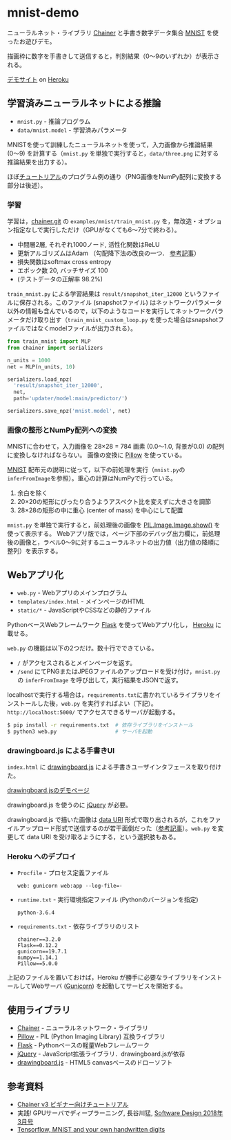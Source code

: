 # mnist-demo

ニューラルネット・ライブラリ [Chainer](https://chainer.org) と手書き数字データ集合 [MNIST](http://yann.lecun.com/exdb/mnist/) を使ったお遊びデモ。

描画枠に数字を手書きして送信すると，判別結果（0〜9のいずれか）が表示される。

[デモサイト](https://dry-sierra-33432.herokuapp.com) on [Heroku](https://heroku.com)


## 学習済みニューラルネットによる推論

* `mnist.py` - 推論プログラム
* `data/mnist.model` - 学習済みパラメータ

MNISTを使って訓練したニューラルネットを使って，入力画像から推論結果 (0〜9) を計算する（`mnist.py` を単独で実行すると，`data/three.png` に対する推論結果を出力する）。

ほぼ[チュートリアル](https://qiita.com/mitmul/items/1e35fba085eb07a92560)のプログラム例の通り（PNG画像をNumPy配列に変換する部分は後述）。

### 学習

学習は，[chainer.git](https://github.com/chainer/chainer.git) の `examples/mnist/train_mnist.py` を，無改造・オプション指定なしで実行しただけ（GPUがなくても6〜7分で終わる）。

* 中間層2層, それぞれ1000ノード, 活性化関数はReLU
* 更新アルゴリズムはAdam
  （勾配降下法の改良の一つ．
  [参考記事](https://postd.cc/optimizing-gradient-descent/)）
* 損失関数はsoftmax cross entropy
* エポック数 20, バッチサイズ 100
* (テストデータの正解率 98.2%)

`train_mnist.py` による学習結果は `result/snapshot_iter_12000` というファイルに保存される。このファイル (snapshotファイル) はネットワークパラメータ以外の情報も含んでいるので，以下のようなコードを実行してネットワークパラメータだけ取り出す（`train_mnist_custom_loop.py` を使った場合はsnapshotファイルではなくmodelファイルが出力される）。

```python
from train_mnist import MLP
from chainer import serializers

n_units = 1000
net = MLP(n_units, 10)

serializers.load_npz(
  'result/snapshot_iter_12000',
  net,
  path='updater/model:main/predictor/')

serializers.save_npz('mnist.model', net)
```

### 画像の整形とNumPy配列への変換

MNISTに合わせて，入力画像を 28&times;28 = 784 画素 (0.0〜1.0, 背景が0.0) の配列に変換しなければならない。
画像の変換に [Pillow](https://pillow.readthedocs.io/en/latest/) を使っている。

[MNIST](http://yann.lecun.com/exdb/mnist/) 配布元の説明に従って，以下の前処理を実行（`mnist.py`の`inferFromImage`を参照）。重心の計算はNumPyで行っている。

1. 余白を除く
2. 20&times;20の矩形にぴったり合うようアスペクト比を変えずに大きさを調節
3. 28&times;28の矩形の中に重心 (center of mass) を中心にして配置

`mnist.py` を単独で実行すると，前処理後の画像を [PIL.Image.Image.show()](https://pillow.readthedocs.io/en/3.1.x/reference/Image.html#PIL.Image.Image.show) を使って表示する。
Webアプリ版では，ページ下部のデバッグ出力欄に，前処理後の画像と，ラベル0〜9に対するニューラルネットの出力値（出力値の降順に整列）を表示する。

## Webアプリ化

* `web.py` - Webアプリのメインプログラム
* `templates/index.html` - メインページのHTML
* `static/*` - JavaScriptやCSSなどの静的ファイル

PythonベースWebフレームワーク
[Flask](http://flask.pocoo.org)
を使ってWebアプリ化し，
[Heroku](https://heroku.com) に載せる。

`web.py` の機能は以下の2つだけ。数十行でできている。

* `/` がアクセスされるとメインページを返す。
* `/send` にてPNGまたはJPEGファイルのアップロードを受け付け，`mnist.py` の `inferFromImage` を呼び出して，実行結果をJSONで返す。

localhostで実行する場合は，`requirements.txt`に書かれているライブラリをインストールした後，`web.py` を実行すればよい（下記）。`http://localhost:5000/` でアクセスできるサーバが起動する。

```bash
$ pip install -r requirements.txt  # 依存ライブラリをインストール
$ python3 web.py                   # サーバを起動
```


### drawingboard.js による手書きUI

`index.html` に
[drawingboard.js](https://github.com/Leimi/drawingboard.js) による手書きユーザインタフェースを取り付けた。

[drawingboard.jsのデモページ](http://leimi.github.io/drawingboard.js/)

drawingboard.js を使うのに [jQuery](https://jquery.com) が必要。

drawingboard.js で描いた画像は [data URI](https://ja.wikipedia.org/wiki/Data_URI_scheme) 形式で取り出されるが，これをファイルアップロード形式で送信するのが若干面倒だった（[参考記事](https://stackoverflow.com/questions/4998908)）。`web.py` を変更して data URI を受け取るようにする，という選択肢もある。

### Heroku へのデプロイ

* `Procfile` - プロセス定義ファイル
  ```
  web: gunicorn web:app --log-file=-
  ```
* `runtime.txt` - 実行環境指定ファイル (Pythonのバージョンを指定)
  ```
  python-3.6.4
  ```
* `requirements.txt` - 依存ライブラリのリスト
  ```
  chainer==3.2.0
  Flask==0.12.2
  gunicorn==19.7.1
  numpy==1.14.1
  Pillow==5.0.0
  ```

上記のファイルを置いておけば，Heroku が勝手に必要なライブラリをインストールしてWebサーバ ([Gunicorn](http://gunicorn.org)) を起動してサービスを開始する。


## 使用ライブラリ

* [Chainer](https://chainer.org) - ニューラルネットワーク・ライブラリ
* [Pillow](https://pillow.readthedocs.io/en/latest/) - PIL (Python Imaging Library) 互換ライブラリ
* [Flask](http://flask.pocoo.org) - Pythonベースの軽量Webフレームワーク
* [jQuery](https://jquery.com) - JavaScript拡張ライブラリ．drawingboard.jsが依存
* [drawingboard.js](https://github.com/Leimi/drawingboard.js#drawingboardjs) - HTML5 canvasベースのドローソフト

## 参考資料

* [Chainer v3 ビギナー向けチュートリアル](https://qiita.com/mitmul/items/1e35fba085eb07a92560)
* 実践! GPUサーバでディープラーニング, 長谷川猛, [Software Design 2018年3月号](http://gihyo.jp/magazine/SD/archive/2018/201803)
* [Tensorflow, MNIST and your own handwritten digits](http://opensourc.es/blog/tensorflow-mnist)
